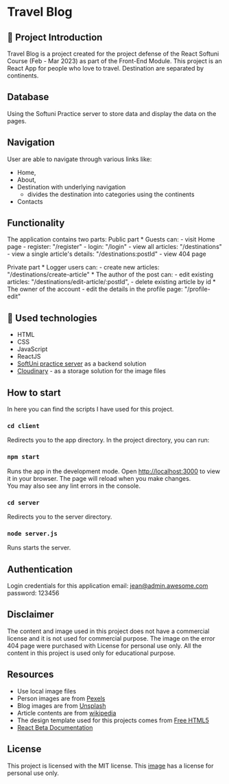 # Travel Blog

## :art: Project Introduction
Travel Blog is a project created for the project defense of the React Softuni Course (Feb - Mar 2023) as part of the Front-End Module.
This project is an React App for people who love to travel. Destination are separated by continents. 

## Database
Using the Softuni Practice server to store data and display the data on the pages.

## Navigation
User are able to navigate through various links like:
* Home, 
* About, 
* Destination with underlying navigation
    * divides the destination into categories using the continents
* Contacts

## Functionality
The application contains two parts:
Public part
    * Guests can:
        - visit Home page
        - register: "/register"
        - login: "/login"
        - view all articles: "/destinations"
        - view a single article's details: "/destinations:postId"
        - view 404 page

Private part
    * Logger users can:
        - create new articles: "/destinations/create-article"
    * The author of the post can:
        - edit existing articles: "/destinations/edit-article/:postId",
        - delete existing article by id
    * The owner of the account
        - edit the details in the profile page: "/profile-edit"

## :hammer: Used technologies
* HTML
* CSS
* JavaScript 
* ReactJS
* [SoftUni practice server](https://github.com/softuni-practice-server/softuni-practice-server) as a backend solution
* [Cloudinary](https://console.cloudinary.com/) - as a storage solution for the image files

## How to start
In here you can find the scripts I have used for this project.

### `cd client`
Redirects you to the app directory.
In the project directory, you can run:
### `npm start`
Runs the app in the development mode.
Open [http://localhost:3000](http://localhost:3000) to view it in your browser.
The page will reload when you make changes.\
You may also see any lint errors in the console.

### `cd server` 
Redirects you to the server directory.

###  `node server.js`
Runs starts the server.

## Authentication
Login credentials for this application
email: jean@admin.awesome.com
password: 123456


## Disclaimer
The content and image used in this project does not have a commercial license and it is not used for commercial purpose. The image on the error 404 page were purchased with License for personal use only. All the content in this project is used only for educational purpose.

## Resources
* Use local image files
* Person images are from [Pexels](https://www.pexels.com/)
* Blog images are from [Unsplash](https://unsplash.com/)
* Article contents are from [wikipedia](https://en.wikipedia.org/wiki/Main_Page)
* The design template used for this projects comes from [Free HTML5](http://freehtml5.co/)
* [React Beta Documentation](https://beta.reactjs.org/)

## License
This project is licensed with the MIT license. This [image](https://res.cloudinary.com/dnvg6uuxl/image/upload/v1678298265/travel-blog/error_404_wnxcl7_gzg5il.jpg) has a license for personal use only.

